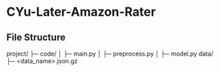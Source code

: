 # CYu-Later-Amazon-Rater

## File Structure
project/
├─ code/
│  ├─ main.py
│  ├─ preprocess.py
│  ├─ model.py
data/
├─ <data_name>.json.gz
